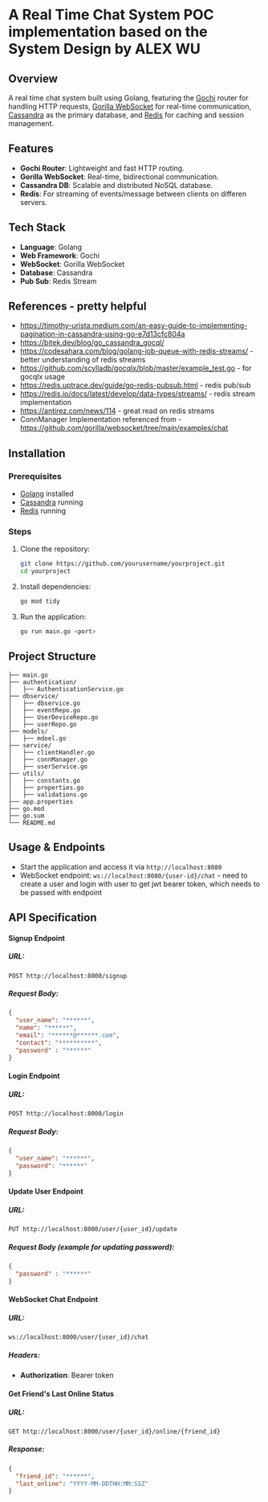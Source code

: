# A Real Time Chat System POC implementation based on the System Design by ALEX WU

## Overview
A real time chat system built using Golang, featuring the [Gochi](https://github.com/go-chi/chi) router for handling HTTP requests, [Gorilla WebSocket](https://github.com/gorilla/websocket) for real-time communication, [Cassandra](https://cassandra.apache.org/) as the primary database, and [Redis](https://redis.io/) for caching and session management.

## Features
- **Gochi Router**: Lightweight and fast HTTP routing.
- **Gorilla WebSocket**: Real-time, bidirectional communication.
- **Cassandra DB**: Scalable and distributed NoSQL database.
- **Redis**: For streaming of events/message between clients on differen servers.

## Tech Stack
- **Language**: Golang
- **Web Framework**: Gochi
- **WebSocket**: Gorilla WebSocket
- **Database**: Cassandra
- **Pub Sub**: Redis Stream

## References - pretty helpful 
- https://timothy-urista.medium.com/an-easy-guide-to-implementing-pagination-in-cassandra-using-go-e7d13cfc804a
- https://bitek.dev/blog/go_cassandra_gocql/
- https://codesahara.com/blog/golang-job-queue-with-redis-streams/ - better understanding of redis streams
- https://github.com/scylladb/gocqlx/blob/master/example_test.go - for gocqlx usage
- https://redis.uptrace.dev/guide/go-redis-pubsub.html - redis pub/sub 
- https://redis.io/docs/latest/develop/data-types/streams/ - redis stream implementation
- https://antirez.com/news/114 - great read on redis streams
- ConnManager Implementation referenced from - https://github.com/gorilla/websocket/tree/main/examples/chat

## Installation

### Prerequisites
- [Golang](https://go.dev/dl/) installed
- [Cassandra](https://cassandra.apache.org/download/) running
- [Redis](https://redis.io/download/) running

### Steps
1. Clone the repository:
   ```sh
   git clone https://github.com/yourusername/yourproject.git
   cd yourproject
   ```
2. Install dependencies:
   ```sh
   go mod tidy
   ```

3. Run the application:
   ```sh
   go run main.go <port>
   ```

## Project Structure
```
├── main.go
├── authentication/
│   ├── AuthenticationService.go
├── dbservice/
│   ├── dbservice.go
│   ├── eventRepo.go
│   ├── UserDeviceRepo.go
│   ├── userRepo.go
├── models/
│   ├── mdoel.go
├── service/
│   ├── clientHandler.go
│   ├── connManager.go
│   ├── userService.go
├── utils/
│   ├── constants.go
│   ├── properties.go
│   ├── validations.go
├── app.properties
├── go.mod
├── go.sum
└── README.md
```

## Usage & Endpoints
- Start the application and access it via `http://localhost:8080`
- WebSocket endpoint: `ws://localhost:8080/{user-id}/chat` - need to create a user and login with user to get jwt bearer token, which needs to be passed with endpoint

## API Specification

#### Signup Endpoint
##### URL:
`POST http://localhost:8000/signup`

##### Request Body:
```json
{
  "user_name": "******",
  "name": "******",
  "email": "******@******.com",
  "contact": "**********",
  "password" : "******"
}
```

#### Login Endpoint
##### URL:
`POST http://localhost:8000/login`

##### Request Body:
```json
{
  "user_name": "******",
  "password": "******"
}
```

#### Update User Endpoint
##### URL:
`PUT http://localhost:8000/user/{user_id}/update`

##### Request Body (example for updating password):
```json
{
  "password" : "******"
}
```

#### WebSocket Chat Endpoint
##### URL:
`ws://localhost:8000/user/{user_id}/chat`

##### Headers:
- **Authorization**: Bearer token

#### Get Friend's Last Online Status
##### URL:
`GET http://localhost:8000/user/{user_id}/online/{friend_id}`

##### Response:
```json
{
  "friend_id": "******",
  "last_online": "YYYY-MM-DDTHH:MM:SSZ"
}
```




